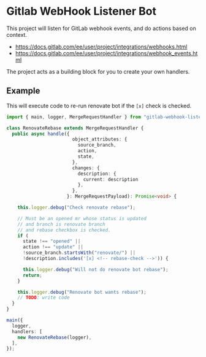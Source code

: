 # Gitlab WebHook Listener Bot

This project will listen for GitLab webhook events,
and do actions based on context.

- https://docs.gitlab.com/ee/user/project/integrations/webhooks.html
- https://docs.gitlab.com/ee/user/project/integrations/webhook_events.html

The project acts as a building block for you to create your own handlers.

## Example

This will execute code to re-run renovate bot if the `[x]` check is checked.

```ts
import { main, logger, MergeRequestHandler } from "gitlab-webhook-listener-bot";

class RenovateRebase extends MergeRequestHandler {
  public async handle({
                        object_attributes: {
                          source_branch,
                          action,
                          state,
                        },
                        changes: {
                          description: {
                            current: description
                          },
                        },
                      }: MergeRequestPayload): Promise<void> {

    this.logger.debug("Check renovate rebase");

    // Must be an opened mr whose status is updated
    // and branch is renovate branch
    // and rebase checkbox is checked.
    if (
      state !== "opened" ||
      action !== "update" ||
      !source_branch.startsWith("renovate/") ||
      !description.includes('[x] <!-- rebase-check -->')) {

      this.logger.debug("Will not do renovate bot rebase");
      return;
    }

    this.logger.debug("Renovate bot wants rebase");
    // TODO: write code
  }
}

main({
  logger,
  handlers: [
    new RenovateRebase(logger),
  ],
});
```
